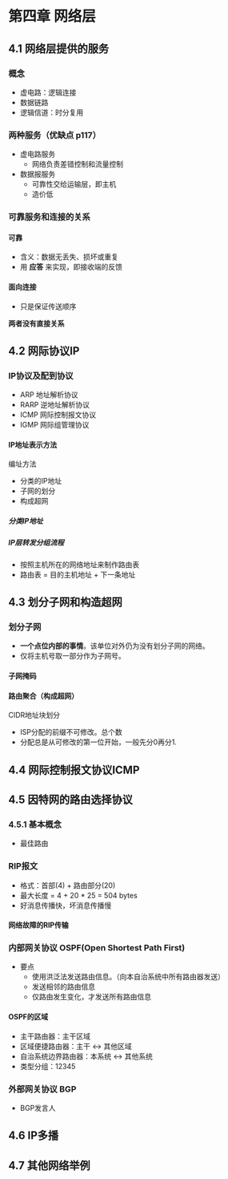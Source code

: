 # 第四章 网络层
## 4.1 网络层提供的服务
### 概念
- 虚电路：逻辑连接
- 数据链路
- 逻辑信道：时分复用

### 两种服务（优缺点 p117）
- 虚电路服务
  - 网络负责差错控制和流量控制
- 数据报服务
  - 可靠性交给运输层，即主机
  - 造价低

### 可靠服务和连接的关系
#### 可靠
- 含义：数据无丢失、损坏或重复
- 用 **应答** 来实现，即接收端的反馈

#### 面向连接
- 只是保证传送顺序

**两者没有直接关系**

## 4.2 网际协议IP
### IP协议及配到协议
- ARP 地址解析协议
- RARP 逆地址解析协议
- ICMP 网际控制报文协议
- IGMP 网际组管理协议

#### IP地址表示方法
编址方法
- 分类的IP地址
- 子网的划分
- 构成超网

##### 分类IP地址
##### IP层转发分组流程
- 按照主机所在的网络地址来制作路由表
- 路由表 = 目的主机地址 + 下一条地址

## 4.3 划分子网和构造超网
### 划分子网
- **一个点位内部的事情**。该单位对外仍为没有划分子网的网络。
- 仅将主机号取一部分作为子网号。

#### 子网掩码
#### 路由聚合（构成超网）
CIDR地址块划分
- ISP分配的前缀不可修改。总个数
- 分配总是从可修改的第一位开始，一般先分0再分1.

## 4.4 网际控制报文协议ICMP

## 4.5 因特网的路由选择协议
### 4.5.1 基本概念
- 最佳路由

### RIP报文
- 格式：首部(4) + 路由部分(20)
- 最大长度 = 4 + 20 * 25 = 504 bytes
- 好消息传播快，坏消息传播慢

#### 网络故障的RIP传输

### 内部网关协议 OSPF(Open Shortest Path First)
- 要点
  - 使用洪泛法发送路由信息。（向本自治系统中所有路由器发送）
  - 发送相邻的路由信息
  - 仅路由发生变化，才发送所有路由信息

#### OSPF的区域
- 主干路由器：主干区域
- 区域便捷路由器：主干 <-> 其他区域
- 自治系统边界路由器：本系统 <-> 其他系统
- 类型分组：12345

### 外部网关协议 BGP
- BGP发言人
## 4.6 IP多播
## 4.7 其他网络举例
